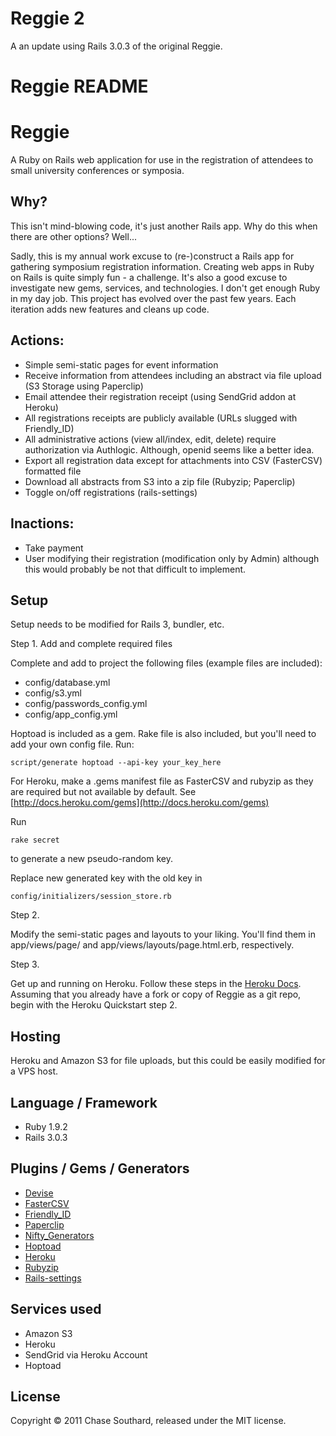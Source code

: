 # Reggie 2

A an update using Rails 3.0.3 of the original Reggie. 

# Reggie README

# Reggie
A Ruby on Rails web application for use in the registration of attendees to small university conferences or symposia. 

## Why?

This isn't mind-blowing code, it's just another Rails app. Why do this when there are other options? Well...

Sadly, this is my annual work excuse to (re-)construct a Rails app for gathering symposium registration information. Creating web apps in Ruby on Rails is quite simply fun - a challenge.
It's also a good excuse to investigate new gems, services, and technologies. I don't get enough Ruby in my day job. This project has evolved over the past few years.
Each iteration adds new features and cleans up code. 

## Actions:

* Simple semi-static pages for event information
* Receive information from attendees including an abstract via file upload (S3 Storage using Paperclip)
* Email attendee their registration receipt (using SendGrid addon at Heroku)
* All registrations receipts are publicly available (URLs slugged with Friendly_ID)
* All administrative actions (view all/index, edit, delete) require authorization via Authlogic. Although, openid seems like a better idea.
* Export all registration data except for attachments into CSV (FasterCSV) formatted file
* Download all abstracts from S3 into a zip file (Rubyzip; Paperclip)
* Toggle on/off registrations (rails-settings)

## Inactions:

* Take payment
* User modifying their registration (modification only by Admin) although this would probably be not that difficult to implement.


## Setup

Setup needs to be modified for Rails 3, bundler, etc.

Step 1. Add and complete required files

Complete and add to project the following files (example files are included): 

* config/database.yml
* config/s3.yml
* config/passwords_config.yml
* config/app_config.yml

Hoptoad is included as a gem. Rake file is also included, but you'll need to add your own config file. Run:

    script/generate hoptoad --api-key your_key_here

For Heroku, make a .gems manifest file as FasterCSV and rubyzip as they are required but not available by default.
See [http://docs.heroku.com/gems](http://docs.heroku.com/gems)

Run

    rake secret

to generate a new pseudo-random key.

Replace new generated key with the old key in

    config/initializers/session_store.rb


Step 2. 

Modify the semi-static pages and layouts to your liking. You'll find them in app/views/page/ and app/views/layouts/page.html.erb, respectively.

Step 3.

Get up and running on Heroku. Follow these steps in the [Heroku Docs](http://docs.heroku.com/quickstart). Assuming that you already have a fork or copy of Reggie as a git repo, begin with the Heroku Quickstart step 2.





## Hosting

Heroku and Amazon S3 for file uploads, but this could be easily modified for a VPS host. 

## Language / Framework

* Ruby 1.9.2
* Rails 3.0.3

## Plugins / Gems / Generators

* [Devise](https://github.com/plataformatec/devise)
* [FasterCSV](http://rubygems.org/gems/fastercsv)
* [Friendly_ID](http://github.com/norman/friendly_id)
* [Paperclip](http://github.com/thoughtbot/paperclip)
* [Nifty_Generators](http://github.com/ryanb/nifty-generators)
* [Hoptoad](http://github.com/thoughtbot/hoptoad_notifier)
* [Heroku](http://rubygems.org/gems/heroku)
* [Rubyzip](http://rubygems.org/gems/rubyzip)
* [Rails-settings](http://github.com/Squeegy/rails-settings)

## Services used

* Amazon S3
* Heroku
* SendGrid via Heroku Account
* Hoptoad

## License
Copyright &copy; 2011 Chase Southard, released under the MIT license. 


